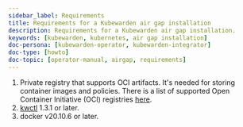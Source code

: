 ```yaml
---
sidebar_label: Requirements
title: Requirements for a Kubewarden air gap installation
description: Requirements for a Kubewarden air gap installation.
keywords: [kubewarden, kubernetes, air gap installation]
doc-persona: [kubewarden-operator, kubewarden-integrator]
doc-type: [howto]
doc-topic: [operator-manual, airgap, requirements]
---
```


<head>
  <link rel="canonical" href="https://docs.kubewarden.io/howtos/airgap/requirements"/>
</head>

1. Private registry that supports OCI artifacts.
It's needed for storing container images and policies.
There is a list of supported Open Container Initiative (OCI) registries [here](../../reference/oci-registries-support).
1. [kwctl](https://github.com/kubewarden/kwctl) 1.3.1 or later.
1. docker v20.10.6 or later.
